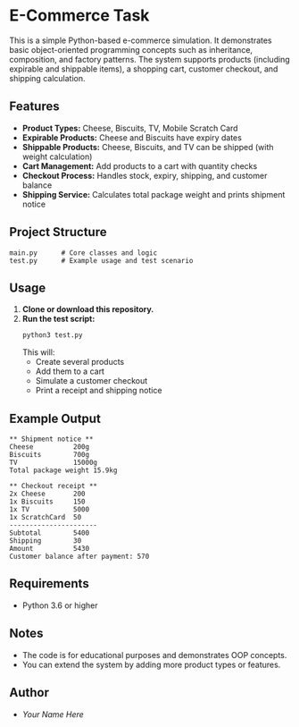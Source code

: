 # E-Commerce Task

This is a simple Python-based e-commerce simulation. It demonstrates basic object-oriented programming concepts such as inheritance, composition, and factory patterns. The system supports products (including expirable and shippable items), a shopping cart, customer checkout, and shipping calculation.

## Features

- **Product Types:** Cheese, Biscuits, TV, Mobile Scratch Card
- **Expirable Products:** Cheese and Biscuits have expiry dates
- **Shippable Products:** Cheese, Biscuits, and TV can be shipped (with weight calculation)
- **Cart Management:** Add products to a cart with quantity checks
- **Checkout Process:** Handles stock, expiry, shipping, and customer balance
- **Shipping Service:** Calculates total package weight and prints shipment notice

## Project Structure

```
main.py      # Core classes and logic
test.py      # Example usage and test scenario
```

## Usage

1. **Clone or download this repository.**
2. **Run the test script:**
   ```bash
   python3 test.py
   ```
   This will:
   - Create several products
   - Add them to a cart
   - Simulate a customer checkout
   - Print a receipt and shipping notice

## Example Output

```
** Shipment notice **
Cheese          200g
Biscuits        700g
TV              15000g
Total package weight 15.9kg

** Checkout receipt **
2x Cheese       200
1x Biscuits     150
1x TV           5000
1x ScratchCard  50
----------------------
Subtotal        5400
Shipping        30
Amount          5430
Customer balance after payment: 570
```

## Requirements

- Python 3.6 or higher

## Notes

- The code is for educational purposes and demonstrates OOP concepts.
- You can extend the system by adding more product types or features.

## Author

- *Your Name Here*
